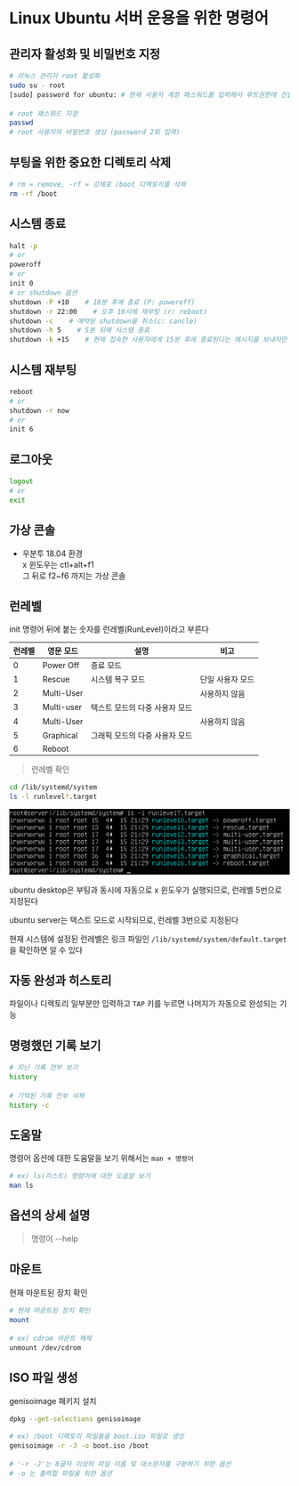 # Linux Ubuntu 서버 운용을 위한 명령어

## 관리자 활성화 및 비밀번호 지정

```bash
# 리눅스 관리자 root 활성화
sudo su - root
[sudo] password for ubuntu: # 현재 사용자 계정 패스워드를 입력해서 루트권한에 진입

# root 패스워드 지정
passwd
# root 사용자의 비밀번호 생성 (password 2회 입력)
```

## 부팅을 위한 중요한 디렉토리 삭제

```bash
# rm = remove, -rf = 강제로 /boot 디렉토리를 삭제
rm -rf /boot
```

## 시스템 종료

```bash
halt -p
# or
poweroff
# or
init 0
# or shutdown 옵션
shutdown -P +10    # 10분 후에 종료 (P: poweroff)
shutdown -r 22:00    # 오후 10시에 재부팅 (r: reboot)
shutdown -c    # 예약된 shutdown을 취소(c: cancle)
shutdown -h 5    # 5분 뒤에 시스템 종료
shutdown -k +15    # 현재 접속한 사용자에게 15분 후에 종료된다는 메시지를 보내지만 실제로는 종료 안 됨
```

## 시스템 재부팅

```bash
reboot
# or
shutdown -r now
# or
init 6
```

## 로그아웃

```bash
logout
# or
exit
```

## 가상 콘솔

- 우분투 18.04 환경  
  x 윈도우는 ctl+alt+f1  
  그 뒤로 f2~f6 까지는 가상 콘솔

## 런레벨

init 명령어 뒤에 붙는 숫자를 런레벨(RunLevel)이라고 부른다

| 런레벨 | 영문 모드  | 설명                           | 비고             |
| ------ | ---------- | ------------------------------ | ---------------- |
| 0      | Power Off  | 종료 모드                      |
| 1      | Rescue     | 시스템 복구 모드               | 단일 사용자 모드 |
| 2      | Multi-User |                                | 사용하지 않음    |
| 3      | Multi-user | 텍스트 모드의 다중 사용자 모드 |
| 4      | Multi-User |                                | 사용하지 않음    |
| 5      | Graphical  | 그래픽 모드의 다중 사용자 모드 |
| 6      | Reboot     |                                |

> 런레벨 확인

```bash
cd /lib/systemd/system
ls -l runlevel?.target
```

![runlevel](./imgs/runlevel.png)

ubuntu desktop은 부팅과 동시에 자동으로 x 윈도우가 실행되므로, 런레벨 5번으로 지정된다

ubuntu server는 텍스트 모드로 시작되므로, 런레벨 3번으로 지정된다

현재 시스템에 설정된 런레벨은 링크 파일인 `/lib/systemd/system/default.target` 을 확인하면 알 수 있다

## 자동 완성과 히스토리

파일이나 디렉토리 일부분만 입력하고 `TAP` 키를 누르면 나머지가 자동으로 완성되는 기능

## 명령했던 기록 보기

```bash
# 지난 기록 전부 보기
history

# 기억된 기록 전부 삭제
history -c
```

## 도움말

명령어 옵션에 대한 도움말을 보기 위해서는 `man + 명령어`

```bash
# ex) ls(리스트) 명령어에 대한 도움말 보기
man ls
```

## 옵션의 상세 설명

> 명령어 --help

## 마운트

현재 마운트된 장치 확인

```bash
# 현재 마운트된 장치 확인
mount

# ex) cdrom 마운트 해제
unmount /dev/cdrom
```

## ISO 파일 생성

genisoimage 패키지 설치

```bash
dpkg --get-selections genisoimage
```

```bash
# ex) /boot 디렉토리 파일들을 boot.iso 파일로 생성
genisoimage -r -J -o boot.iso /boot

# '-r -J'는 8글자 이상의 파일 이름 및 대소문자를 구분하기 위한 옵션
# -o 는 출력할 파일을 위한 옵션
```
